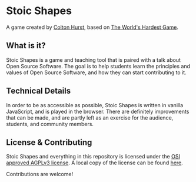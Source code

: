 # Stoic Shapes

A game created by [Colton Hurst](https://www.coltonhurst.com), based on [The World's Hardest Game](https://flashgaming.fandom.com/wiki/The_World%27s_Hardest_Game).

## What is it?

Stoic Shapes is a game and teaching tool that is paired with a talk about Open Source Software. The goal is to help students learn the principles and values of Open Source Software, and how they can start contributing to it.

## Technical Details

In order to be as accessible as possible, Stoic Shapes is written in vanilla JavaScript, and is played in the browser. There are definitely improvements that can be made, and are partly left as an exercise for the audience, students, and community members.

## License & Contributing

Stoic Shapes and everything in this repository is licensed under the [OSI approved AGPLv3 license](https://opensource.org/license/agpl-v3). A local copy of the license can be found [here](./LICENSE).

Contributions are welcome!
